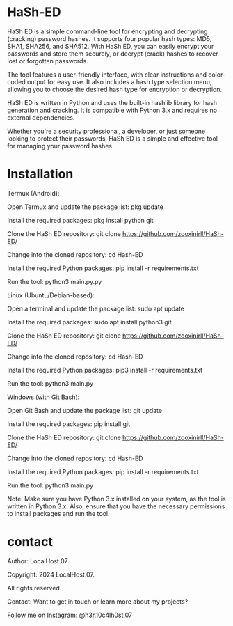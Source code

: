 # HaSh-ED
HaSh ED is a simple command-line tool for encrypting and decrypting (cracking) password hashes. It supports four popular hash types: MD5, SHA1, SHA256, and SHA512. With HaSh ED, you can easily encrypt your passwords and store them securely, or decrypt (crack) hashes to recover lost or forgotten passwords.

The tool features a user-friendly interface, with clear instructions and color-coded output for easy use. It also includes a hash type selection menu, allowing you to choose the desired hash type for encryption or decryption.

HaSh ED is written in Python and uses the built-in hashlib library for hash generation and cracking. It is compatible with Python 3.x and requires no external dependencies.

Whether you're a security professional, a developer, or just someone looking to protect their passwords, HaSh ED is a simple and effective tool for managing your password hashes.

# Installation

Termux (Android):

Open Termux and update the package list: pkg update

Install the required packages: pkg install python git

Clone the HaSh ED repository: git clone https://github.com/zooxinirll/HaSh-ED/

Change into the cloned repository: cd Hash-ED

Install the required Python packages: pip install -r requirements.txt

Run the tool: python3 main.py.py

Linux (Ubuntu/Debian-based):

Open a terminal and update the package list: sudo apt update

Install the required packages: sudo apt install python3 git

Clone the HaSh ED repository: git clone https://github.com/zooxinirll/HaSh-ED/

Change into the cloned repository: cd Hash-ED

Install the required Python packages: pip3 install -r requirements.txt

Run the tool: python3 main.py

Windows (with Git Bash):

Open Git Bash and update the package list: git update

Install the required packages: pip install git

Clone the HaSh ED repository: git clone https://github.com/zooxinirll/HaSh-ED/

Change into the cloned repository: cd Hash-ED

Install the required Python packages: pip install -r requirements.txt

Run the tool: python3 main.py

Note: Make sure you have Python 3.x installed on your system, as the tool is written in Python 3.x. Also, ensure that you have the necessary permissions to install packages and run the tool.

# contact
Author: LocalHost.07

Copyright: 2024 LocalHost.07.

All rights reserved.

Contact: Want to get in touch or learn more about my projects?

Follow me on Instagram: @h3r.10c4lh0st.07
